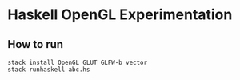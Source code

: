 # Haskell OpenGL Experimentation

## How to run
```
stack install OpenGL GLUT GLFW-b vector
stack runhaskell abc.hs
```
